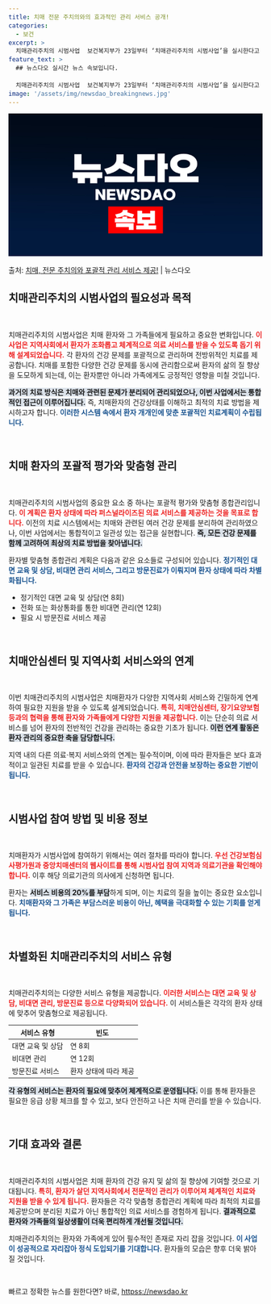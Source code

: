 ```yaml
---
title: 치매 전문 주치의와의 효과적인 관리 서비스 공개!
categories:
  - 보건
excerpt: >
  치매관리주치의 시범사업  보건복지부가 23일부터 ‘치매관리주치의 시범사업’을 실시한다고 발표했습니다. 이 사…
feature_text: >
  ## 뉴스다오 실시간 뉴스 속보입니다.

  치매관리주치의 시범사업  보건복지부가 23일부터 ‘치매관리주치의 시범사업’을 실시한다고 발표했습니다. 이 사…
image: '/assets/img/newsdao_breakingnews.jpg'
---
```


![뉴스다오 속보](/assets/img/newsdao_breakingnews.jpg)

<p>출처: <a href="httpss://newsdao.kr/4998" rel="dofollow">치매, 전문 주치의와 포괄적 관리 서비스 제공!</a> | 뉴스다오</p>

<h2 data-ke-size="size26">치매관리주치의 시범사업의 필요성과 목적</h2>
<p data-ke-size="size16">&nbsp;</p>
치매관리주치의 시범사업은 치매 환자와 그 가족들에게 필요하고 중요한 변화입니다. <b><span style="color: #ee2323;">이 사업은 지역사회에서 환자가 조화롭고 체계적으로 의료 서비스를 받을 수 있도록 돕기 위해 설계되었습니다.</span></b> 각 환자의 건강 문제를 포괄적으로 관리하며 전방위적인 치료를 제공합니다. 치매를 포함한 다양한 건강 문제를 동시에 관리함으로써 환자의 삶의 질 향상을 도모하게 되는데, 이는 환자뿐만 아니라 가족에게도 긍정적인 영향을 미칠 것입니다. 

<b><span style="background-color: #21538527;">과거의 치료 방식은 치매와 관련된 문제가 분리되어 관리되었으나, 이번 사업에서는 통합적인 접근이 이루어집니다.</span></b> 즉, 치매환자의 건강상태를 이해하고 최적의 치료 방법을 제시하고자 합니다. <b><span style="color: #1a5490;">이러한 시스템 속에서 환자 개개인에 맞춘 포괄적인 치료계획이 수립됩니다.</span></b>

<p data-ke-size="size16">&nbsp;</p>

<h2 data-ke-size="size26">치매 환자의 포괄적 평가와 맞춤형 관리</h2>
<p data-ke-size="size16">&nbsp;</p>
치매관리주치의 시범사업의 중요한 요소 중 하나는 포괄적 평가와 맞춤형 종합관리입니다. <b><span style="color: #ee2323;">이 계획은 환자 상태에 따라 퍼스널라이즈된 의료 서비스를 제공하는 것을 목표로 합니다.</span></b> 이전의 치료 시스템에서는 치매와 관련된 여러 건강 문제를 분리하여 관리하였으나, 이번 사업에서는 통합적이고 일관성 있는 접근을 실현합니다. <b><span style="background-color: #21538527;">즉, 모든 건강 문제를 함께 고려하여 최상의 치료 방법을 찾아냅니다.</span></b> 

환자별 맞춤형 종합관리 계획은 다음과 같은 요소들로 구성되어 있습니다. <b><span style="color: #1a5490;">정기적인 대면 교육 및 상담, 비대면 관리 서비스, 그리고 방문진료가 이뤄지며 환자 상태에 따라 차별화됩니다.</span></b>

<ul>
  <li>정기적인 대면 교육 및 상담(연 8회)</li>
  <li>전화 또는 화상통화를 통한 비대면 관리(연 12회)</li>
  <li>필요 시 방문진료 서비스 제공</li>
</ul>

<p data-ke-size="size16">&nbsp;</p>

<h2 data-ke-size="size26">치매안심센터 및 지역사회 서비스와의 연계</h2>
<p data-ke-size="size16">&nbsp;</p>
이번 치매관리주치의 시범사업은 치매환자가 다양한 지역사회 서비스와 긴밀하게 연계하여 필요한 지원을 받을 수 있도록 설계되었습니다. <b><span style="color: #ee2323;">특히, 치매안심센터, 장기요양보험 등과의 협력을 통해 환자와 가족들에게 다양한 지원을 제공합니다.</span></b> 이는 단순히 의료 서비스를 넘어 환자의 전반적인 건강을 관리하는 중요한 기초가 됩니다. <b><span style="background-color: #21538527;">이런 연계 활동은 환자 관리의 중요한 축을 담당합니다.</span></b> 

지역 내의 다른 의료·복지 서비스와의 연계는 필수적이며, 이에 따라 환자들은 보다 효과적이고 일관된 치료를 받을 수 있습니다. <b><span style="color: #1a5490;">환자의 건강과 안전을 보장하는 중요한 기반이 됩니다.</span></b>

<p data-ke-size="size16">&nbsp;</p>

<h2 data-ke-size="size26">시범사업 참여 방법 및 비용 정보</h2>
<p data-ke-size="size16">&nbsp;</p>
치매환자가 시범사업에 참여하기 위해서는 여러 절차를 따라야 합니다. <b><span style="color: #ee2323;">우선 건강보험심사평가원과 중앙치매센터의 웹사이트를 통해 시범사업 참여 지역과 의료기관을 확인해야 합니다.</span></b> 이후 해당 의료기관의 의사에게 신청하면 됩니다. 

환자는 <b><span style="background-color: #21538527;">서비스 비용의 20%를 부담</span></b>하게 되며, 이는 치료의 질을 높이는 중요한 요소입니다. <b><span style="color: #1a5490;">치매환자와 그 가족은 부담스러운 비용이 아닌, 혜택을 극대화할 수 있는 기회를 얻게 됩니다.</span></b> 

<p data-ke-size="size16">&nbsp;</p>

<h2 data-ke-size="size26">차별화된 치매관리주치의 서비스 유형</h2>
<p data-ke-size="size16">&nbsp;</p>
치매관리주치의는 다양한 서비스 유형을 제공합니다. <b><span style="color: #ee2323;">이러한 서비스는 대면 교육 및 상담, 비대면 관리, 방문진료 등으로 다양화되어 있습니다.</span></b> 이 서비스들은 각각의 환자 상태에 맞추어 맞춤형으로 제공됩니다. 

| 서비스 유형 | 빈도 |
| ------------ | ---- |
| 대면 교육 및 상담 | 연 8회 |
| 비대면 관리 | 연 12회 |
| 방문진료 서비스 | 환자 상태에 따라 제공 |

<b><span style="background-color: #21538527;">각 유형의 서비스는 환자의 필요에 맞추어 체계적으로 운영됩니다.</span></b> 이를 통해 환자들은 필요한 응급 상황 체크를 할 수 있고, 보다 안전하고 나은 치매 관리를 받을 수 있습니다. 

<p data-ke-size="size16">&nbsp;</p>

<h2 data-ke-size="size26">기대 효과와 결론</h2>
<p data-ke-size="size16">&nbsp;</p>
치매관리주치의 시범사업은 치매 환자의 건강 유지 및 삶의 질 향상에 기여할 것으로 기대됩니다. <b><span style="color: #ee2323;">특히, 환자가 살던 지역사회에서 전문적인 관리가 이루어져 체계적인 치료와 지원을 받을 수 있게 됩니다.</span></b> 환자들은 각각 맞춤형 종합관리 계획에 따라 최적의 치료를 제공받으며 분리된 치료가 아닌 통합적인 의료 서비스를 경험하게 됩니다. <b><span style="background-color: #21538527;">결과적으로 환자와 가족들의 일상생활이 더욱 편리하게 개선될 것입니다.</span></b>

치매관리주치의는 환자와 가족에게 있어 필수적인 존재로 자리 잡을 것입니다. <b><span style="color: #1a5490;">이 사업이 성공적으로 자리잡아 정식 도입되기를 기대합니다.</span></b> 환자들의 모습은 향후 더욱 밝아질 것입니다. 

<p data-ke-size="size16">&nbsp;</p> 

빠르고 정확한 뉴스를 원한다면? 바로, <a href="httpss://newsdao.kr" rel="dofollow">httpss://newsdao.kr</a>


